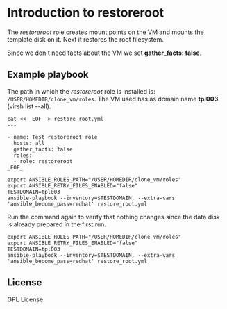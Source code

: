 # Introduction to restoreroot

The *restoreroot* role creates mount points on the VM and
mounts the template disk on it. Next it restores the root
filesystem.

Since we don't need facts about the VM we set
**gather_facts: false**.

## Example playbook

The path in which the *restoreroot* role is installed is:
`/USER/HOMEDIR/clone_vm/roles`. The VM used has as domain name
**tpl003** (virsh list --all).

```
cat << _EOF_ > restore_root.yml
---

- name: Test restoreroot role
  hosts: all
  gather_facts: false
  roles:
  - role: restoreroot
_EOF_

export ANSIBLE_ROLES_PATH="/USER/HOMEDIR/clone_vm/roles"
export ANSIBLE_RETRY_FILES_ENABLED="false"
TESTDOMAIN=tpl003
ansible-playbook --inventory=$TESTDOMAIN, --extra-vars 'ansible_become_pass=redhat' restore_root.yml
```

Run the command again to verify that nothing changes since
the data disk is already prepared in the first run.

```
export ANSIBLE_ROLES_PATH="/USER/HOMEDIR/clone_vm/roles"
export ANSIBLE_RETRY_FILES_ENABLED="false"
TESTDOMAIN=tpl003
ansible-playbook --inventory=$TESTDOMAIN, --extra-vars 'ansible_become_pass=redhat' restore_root.yml
```

## License
GPL License.
